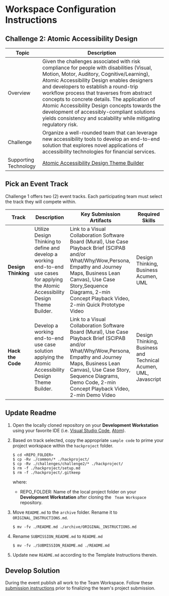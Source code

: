 # Workspace Configuration Instructions
## Challenge 2: Atomic Accessibility Design

| Topic | Description |
| --- | --- | 
| Overview | Given the challenges associated with risk compliance for people with disabilities (Visual, Motion, Motor, Auditory, Cognitive/Learning), Atomic Accessibility Design enables designers and developers to establish a round-trip workflow process that traverses from abstract concepts to concrete details. The application of Atomic Accessibility Design concepts towards the development of accessibly-compliant solutions yields consistency and scalability while mitigating regulatory risk. |
| Challenge | Organize a well-rounded team that can leverage new accessibility tools to develop an end-to-end solution that explores novel applications of accessibility technologies for financial services.|
|Supporting Technology | [Atomic Accessibility Design Theme Builder][5] |

## Pick an Event Track
Challenge 1 offers two (2) event tracks. Each participating team must select the track they will compete within.

| Track | Description | Key Submission Artifacts | Required Skills |
| --- | --- | --- | --- | 
| **Design Thinking** | Utilize Design Thinking to define and develop a working end-to-end use cases for applying the Atomic Accessibility Design Theme Builder. | Link to a Visual Collaboration Software Board (Mural), Use Case Playback Brief (SCIPAB and/or What/Why/Wow,Persona, Empathy and Journey Maps, Business Lean Canvas), Use Case Story,Sequence Diagrams, 2-min Concept Playback Video, 2-min Quick Prototype Video | Design Thinking, Business Acumen, UML |
| **Hack the Code** | Develop a working end-to-end use case solution applying the Atomic Accessibility Design Theme Builder. | Link to a Visual Collaboration Software Board (Mural), Use Case Playback Brief (SCIPAB and/or What/Why/Wow,Persona, Empathy and Journey Maps, Business Lean Canvas), Use Case Story, Sequence Diagrams, Demo Code, 2-min Concept Playback Video, 2-min Demo Video | Design Thinking, Business and Technical Acumen, UML, Javascript |

## Update Readme
1. Open the locally cloned repository on your **Development Workstation** using your favorite IDE (i.e. [Visual Studio Code][1], [Atom][2]).
2. Based on track selected, copy the appropriate `sample code` to prime your project workspace within the `hackproject` folder.

    ```
    $ cd <REPO_FOLDER>
    $ cp -Rv ./common/* ./hackproject/
    $ cp -Rv ./challenges/challenge2/* ./hackproject/
    $ rm -f ./hackproject/setup.md
    $ rm -f ./hackproject/.gitkeep
    ```

    where:
    
    * REPO_FOLDER: Name of the local project folder on your **Development Workstation** after cloning the ``` Team Workspace``` repository.

3. Move `README.md` to the `archive` folder. Rename it to `ORIGINAL_INSTRUCTIONS.md`.

    ```
    $ mv -fv ./README.md ./archive/ORIGINAL_INSTRUCTIONS.md
    ```

4. Rename `SUBMISSION_README.md` to `README.md`

    ```
    $ mv -fv ./SUBMISSION_README.md ./README.md
    ```

5. Update new `README.md` according to the Template Instructions therein.

## Develop Solution
During the event publish all work to the Team Workspace. Follow these [submission instructions](../../submission-guides/submission-instructions.md) prior to finalizing the team's project submission.  

[1]: https://code.visualstudio.com/
[2]: https://atom.io
[3]: https://docs.github.com/en/free-pro-team@latest/github/creating-cloning-and-archiving-repositories/cloning-a-repository
[4]: https://docs.github.com/en/get-started/quickstart/fork-a-repo#forking-a-repository
[5]: https://github.com/discoverfinancial/a11y-theme-builder